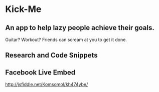 # Kick-Me

## An app to help lazy people achieve their goals. 

Guitar? Workout? Friends can scream at you to get it done.

## Research and Code Snippets

## Facebook Live Embed

http://jsfiddle.net/Komsomol/kh474ybe/


